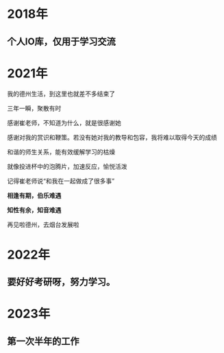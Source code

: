 # 2018年

## 个人IO库，仅用于学习交流

# 2021年

我的德州生活，到这里也就差不多结束了

三年一瞬，聚散有时

感谢崔老师，不知道为什么，就是很感谢她

感谢对我的赏识和鞭策。若没有她对我的教导和包容，我将难以取得今天的成绩

和谐的师生关系，能有效缓解学习的枯燥

就像投进杯中的泡腾片，加速反应，愉悦活泼

记得崔老师说“和我在一起做成了很多事”

**相逢有期，伯乐难遇**

**知性有余，知音难遇**

再见啦德州，去烟台发展啦

# 2022年

## 要好好考研呀，努力学习。

# 2023年

## 第一次半年的工作
